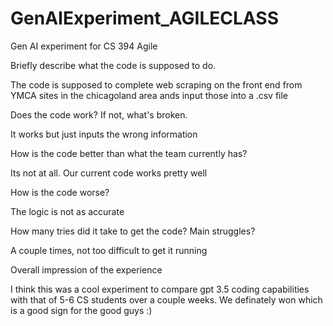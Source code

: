 # GenAIExperiment_AGILECLASS
Gen AI experiment for CS 394 Agile

Briefly describe what the code is supposed to do.

The code is supposed to complete web scraping on the front end from YMCA sites in the chicagoland area ands input those into a .csv file

Does the code work? If not, what's broken.

It works but just inputs the wrong information

How is the code better than what the team currently has?

Its not at all. Our current code works pretty well

How is the code worse?

The logic is not as accurate

How many tries did it take to get the code? Main struggles?

A couple times, not too difficult to get it running 

Overall impression of the experience

I think this was a cool experiment to compare gpt 3.5 coding capabilities with that of 5-6 CS students over a couple weeks. We definately won which is a good sign for the good guys :)
